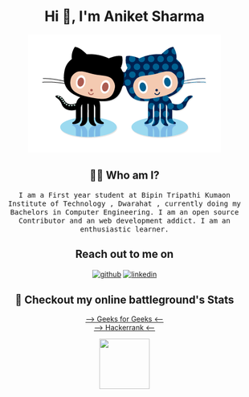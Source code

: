 <h1 align="center"> Hi 👋, I'm Aniket Sharma </h1>
<p align="center">
    <a href="https://github.com/Geek-Tekina"><img src="forkit.gif "/></a> 
</p>
<h2 align="center"> 👨‍💻 Who am I?</h2>
<p align="center">
  <samp>I am a First year student at Bipin Tripathi Kumaon Institute of Technology , Dwarahat , currently doing my Bachelors in Computer Engineering. 
I am an open source Contributor and an web development addict. I am an enthusiastic learner.
</samp><br>
</p>


<h2 align="center">Reach out to me on </h2>

<div align="center">

[<img align="center" src='https://cdn.jsdelivr.net/npm/simple-icons@3.0.1/icons/github.svg' alt='github' height='40'>](https://github.com/Geek-Tekina) 
[<img align="center" src='https://cdn.jsdelivr.net/npm/simple-icons@3.0.1/icons/linkedin.svg' alt='linkedin' height='40'>](https://www.linkedin.com/in/aniket-sharma-43a517200/) 

<h2 align="center"> 🔭 Checkout my online battleground's Stats</h2>

<p align="center">
    <a href="https://auth.geeksforgeeks.org/user/tpbc1717/saved-articles/">--> Geeks for Geeks <--</a> 
        <br>
    <a href="https://www.hackerrank.com/tpbc1717">--> Hackerrank <--</a>
    
 </p>
        <center> <img src="https://media.giphy.com/media/l0HlMmCTZsADKuIWQ/giphy.gif" height =100 width =100> </center>
 
 


